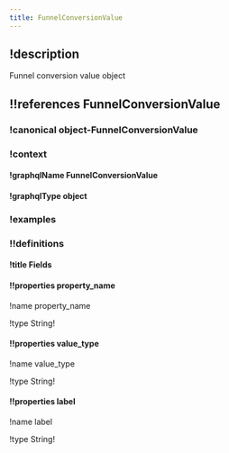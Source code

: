 ```yaml
---
title: FunnelConversionValue
---
```

## !description

Funnel conversion value object

## !!references FunnelConversionValue

### !canonical object-FunnelConversionValue

### !context

#### !graphqlName FunnelConversionValue

#### !graphqlType object

### !examples

### !!definitions

#### !title Fields

#### !!properties property_name

!name property\_name

!type String!



#### !!properties value_type

!name value\_type

!type String!



#### !!properties label

!name label

!type String!

